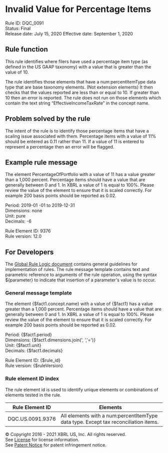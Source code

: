 # Invalid Value for Percentage Items  
Rule ID: DQC_0091  
Status: Final  
Release date: July 15, 2020 
Effective date: September 1, 2020  

## Rule function
This rule identifies where filers have used a percentage item type (as defined in the US GAAP taxonomy) with a value that is greater than the value of 10.

The rule identifies those elements that have a num:percentItemType data type that are base taxonomy elements. (Not extension elements)  It then checks that the values reported are less than or equal to 10. If greater than 10 then an error is reported. The rule does not run on those elements which contain the text string “EffectiveIncomeTaxRate” in the concept name.

## Problem solved by the rule
The intent of the rule is to identify those percentage items that have a scaling issue associated with them. Percentage items with a value of 11% should be entered as 0.11 rather than 11.  If a value of 11 is entered to represent a percentage then an error will be flagged.

## Example rule message
The element PercentageOfPortfolio with a value of 11 has a value greater than a 1,000 percent.  Percentage items should have a value that are generally between 0 and 1. In XBRL a value of 1 is equal to 100%. Please review the value of the element to ensure that it is scaled correctly.  For example 200 basis points should be reported as 0.02.

Period: 2019-01 -01 to 2019-12-31  
Dimensions: none  
Unit: pure  
Decimals: -6

Rule Element ID: 9376  
Rule version: 12.0

## For Developers
The [Global Rule Logic document](https://github.com/DataQualityCommittee/dqc_us_rules/blob/master/docs/GlobalRuleLogic.md) contains general guidelines for implementation of rules. The rule message template contains text and parametric reference to arguments of the rule operation, using the syntax ${parameter} to indicate that insertion of a parameter's value is to occur.

### General message template
The element {$fact1.concept.name} with a value of {$fact1} has a value greater than a 1,000 percent.  Percentage items should have a value that are generally between 0 and 1. In XBRL a value of 1 is equal to 100%. Please review the value of the element to ensure that it is scaled correctly.  For example 200 basis points should be reported as 0.02.

Period: {$fact1.period}  
Dimensions: {$fact1.dimensions.join(', ','=')}  
Unit: {$fact1.unit}  
Decimals: {$fact1.decimals}

Rule Element ID: {$rule_id}  
Rule version: {$ruleVersion}

### Rule element ID index
The rule element id is used to identify unique elements or combinations of elements tested in the rule.
   
|Rule Element ID|Elements|  
|--------|--------|  
|DQC.US.0091.9376|All elements with a num:percentItemType data type. Except tax reconciliation items.|  

© Copyright 2016 - 2021 XBRL US, Inc. All rights reserved.   
See [License](https://xbrl.us/dqc-license) for license information.  
See [Patent Notice](https://xbrl.us/dqc-patent) for patent infringement notice.  
